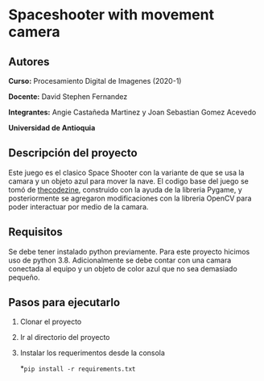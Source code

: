 # Spaceshooter with movement camera

## Autores
**Curso:** Procesamiento Digital de Imagenes (2020-1)

**Docente:** David Stephen Fernandez 

**Integrantes:** Angie Castañeda Martinez y Joan Sebastian Gomez Acevedo

**Universidad de Antioquia**

## Descripción del proyecto
Este juego es el clasico Space Shooter con la variante de que se usa la camara y un objeto azul para mover la nave.
El codigo base del juego se tomó de [thecodezine](https://thecodezine.com/easy-learn-python-space-shooter-game-building-using-pygame/), construido con la ayuda de la libreria 
Pygame, y posteriormente se agregaron modificaciones con la libreria OpenCV para poder interactuar por medio de la camara.

## Requisitos
Se debe tener instalado python previamente. Para este proyecto hicimos uso de python 3.8.
Adicionalmente se debe contar con una camara conectada al equipo y un objeto de color azul que no sea demasiado pequeño.

## Pasos para ejecutarlo
1. Clonar el proyecto
2. Ir al directorio del proyecto
3. Instalar los requerimentos desde la consola

    *```pip install -r requirements.txt```
